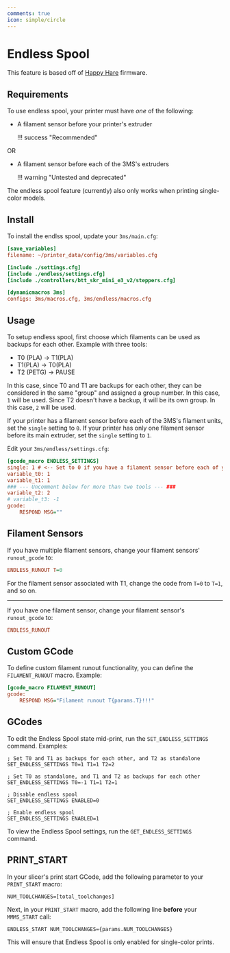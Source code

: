 ```yaml
---
comments: true
icon: simple/circle
---
```


# Endless Spool

This feature is based off of [Happy Hare](https://github.com/moggieuk/Happy-Hare) firmware.

## Requirements

To use endless spool, your printer must have *one* of the following:

- A filament sensor before your printer's extruder

    !!! success "Recommended"

OR

- A filament sensor before each of the 3MS's extruders

    !!! warning "Untested and deprecated"

The endless spool feature (currently) also only works when printing single-color models.

## Install

To install the endlss spool, update your `3ms/main.cfg`:

```cfg title="3ms/main.cfg" hl_lines="5 9"
[save_variables]
filename: ~/printer_data/config/3ms/variables.cfg

[include ./settings.cfg]
[include ./endless/settings.cfg]
[include ./controllers/btt_skr_mini_e3_v2/steppers.cfg]

[dynamicmacros 3ms]
configs: 3ms/macros.cfg, 3ms/endless/macros.cfg
```

## Usage

To setup endless spool, first choose which filaments can be used as backups for each other. Example with three tools:

- T0 (PLA) -> T1(PLA)
- T1(PLA) -> T0(PLA)
- T2 (PETG) -> PAUSE

In this case, since T0 and T1 are backups for each other, they can be considered in the same "group" and assigned a group number. In this case, `1` will be used. Since T2 doesn't have a backup, it will be its own group. In this case, `2` will be used.

If your printer has a filament sensor before each of the 3MS's filament units, set the `single` setting to `0`. If your printer has only one filament sensor before its main extruder, set the `single` setting to `1`.

Edit your `3ms/endless/settings.cfg`:

```cfg title="3ms/endless/settings.cfg" hl_lines="2-4 6"
[gcode_macro ENDLESS_SETTINGS]
single: 1 # <-- Set to 0 if you have a filament sensor before each of your 3MS extruders. Set to 1 if you have one filament sensor right before your printer's extruder.
variable_t0: 1
variable_t1: 1
### --- Uncomment below for more than two tools --- ###
variable_t2: 2
# variable_t3: -1
gcode:
    RESPOND MSG=""
```

## Filament Sensors

If you have multiple filament sensors, change your filament sensors' `runout_gcode` to:

```cfg
ENDLESS_RUNOUT T=0
```

For the filament sensor associated with T1, change the code from `T=0` to `T=1`, and so on.

---

If you have one filament sensor, change your filament sensor's `runout_gcode` to:

```cfg
ENDLESS_RUNOUT
```

## Custom GCode

To define custom filament runout functionality, you can define the `FILAMENT_RUNOUT` macro. Example:

```cfg
[gcode_macro FILAMENT_RUNOUT]
gcode:
    RESPOND MSG="Filament runout T{params.T}!!!"
```

## GCodes

To edit the Endless Spool state mid-print, run the `SET_ENDLESS_SETTINGS` command. Examples:

```gcode
; Set T0 and T1 as backups for each other, and T2 as standalone
SET_ENDLESS_SETTINGS T0=1 T1=1 T2=2

; Set T0 as standalone, and T1 and T2 as backups for each other
SET_ENDLESS_SETTINGS T0=-1 T1=1 T2=1

; Disable endless spool
SET_ENDLESS_SETTINGS ENABLED=0

; Enable endless spool
SET_ENDLESS_SETTINGS ENABLED=1
```

To view the Endless Spool settings, run the `GET_ENDLESS_SETTINGS` command.

## PRINT_START

In your slicer's print start GCode, add the following parameter to your `PRINT_START` macro:

```
NUM_TOOLCHANGES=[total_toolchanges]
```

Next, in your `PRINT_START` macro, add the following line **before** your `MMMS_START` call:

```
ENDLESS_START NUM_TOOLCHANGES={params.NUM_TOOLCHANGES}
```

This will ensure that Endless Spool is only enabled for single-color prints.
